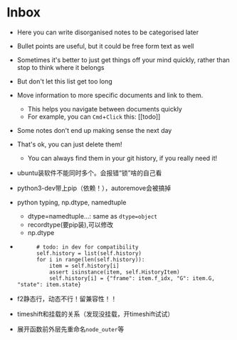 # Inbox

- Here you can write disorganised notes to be categorised later
- Bullet points are useful, but it could be free form text as well
- Sometimes it's better to just get things off your mind quickly, rather than stop to think where it belongs
- But don't let this list get too long
- Move information to more specific documents and link to them.
  - This helps you navigate between documents quickly
  - For example, you can `Cmd`+`Click` this: [[todo]]
- Some notes don't end up making sense the next day
- That's ok, you can just delete them!
  - You can always find them in your git history, if you really need it!


- ubuntu装软件不能同时多个。会报错“锁”啥的自己看
- python3-dev带上pip（依赖！），autoremove会被搞掉

- python typing, np.dtype, namedtuple
  - dtype=namedtuple...: same as `dtype=object`
  - recordtype(要pip装),可以修改
  - np.dtype

-           # todo: in dev for compatibility
            self.history = list(self.history)
            for i in range(len(self.history)):
                item = self.history[i]
                assert isinstance(item, self.HistoryItem)
                self.history[i] = {"frame": item.f_idx, "G": item.G, "state": item.state}
- f2静态行，动态不行！留兼容性！！

- timeshift和挂载的关系（发现没挂载，开timeshift试试）


- 展开函数前外层先重命名`node_outer`等